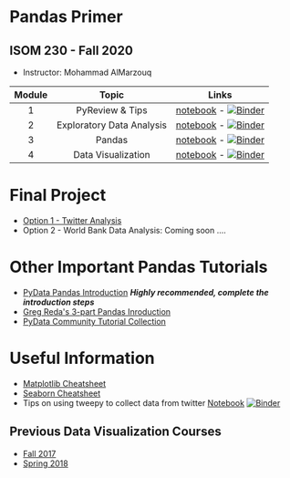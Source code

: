 # Pandas Primer
## ISOM 230 - Fall 2020

- Instructor: Mohammad AlMarzouq


|Module | Topic        | Links  |
| :---: | :-------------: |:-------------:|
| 1 | PyReview & Tips| [notebook](http://malmarz.github.io/pandas/isom230/mod1.ipynb) - [![Binder](https://mybinder.org/badge.svg)](https://mybinder.org/v2/gh/malmarz/pandas/master?filepath=isom230/mod1.ipynb)
| 2 | Exploratory Data Analysis | [notebook](http://malmarz.github.io/pandas/isom230/mod2.ipynb) - [![Binder](https://mybinder.org/badge.svg)](https://mybinder.org/v2/gh/malmarz/pandas/master?filepath=isom230/mod2.ipynb)
| 3 | Pandas | [notebook](http://malmarz.github.io/pandas/isom230/mod3.ipynb) - [![Binder](https://mybinder.org/badge.svg)](https://mybinder.org/v2/gh/malmarz/pandas/master?filepath=isom230/mod3.ipynb)
| 4 | Data Visualization | [notebook](http://malmarz.github.io/pandas/isom230/mod4.ipynb) - [![Binder](https://mybinder.org/badge.svg)](https://mybinder.org/v2/gh/malmarz/pandas/master?filepath=isom230/mod4.ipynb)

# Final Project
- [Option 1 - Twitter Analysis](./isom230/project.md)
- Option 2 - World Bank Data Analysis: Coming soon ....

# Other Important Pandas Tutorials
- [PyData Pandas Introduction](https://pandas.pydata.org/pandas-docs/stable/getting_started/index.html#intro-to-pandas)  _**Highly recommended, complete the introduction steps**_
- [Greg Reda's 3-part Pandas Inroduction](https://gregreda.com/2013/10/26/intro-to-pandas-data-structures/)
- [PyData Community Tutorial Collection](https://pandas.pydata.org/pandas-docs/stable/getting_started/tutorials.html) 

# Useful Information
- [Matplotlib Cheatsheet](http://malmarz.github.io/pandas/isom230/Python_Matplotlib_Cheat_Sheet.pdf)
- [Seaborn Cheatsheet](http://malmarz.github.io/pandas/isom230/seaborn_cheat_sheet.pdf)
- Tips on using tweepy to collect data from twitter [Notebook](http://malmarz.github.io/pandas/spring2018/tweeps_tips.ipynb) [![Binder](https://mybinder.org/badge.svg)](https://mybinder.org/v2/gh/malmarz/pandas/master?filepath=spring2018/tweeps_tips.ipynb)

## Previous Data Visualization Courses
- [Fall 2017](http://malmarz.github.io/pandas/fall2017.html)
- [Spring 2018](http://malmarz.github.io/pandas/spring2018.html)
